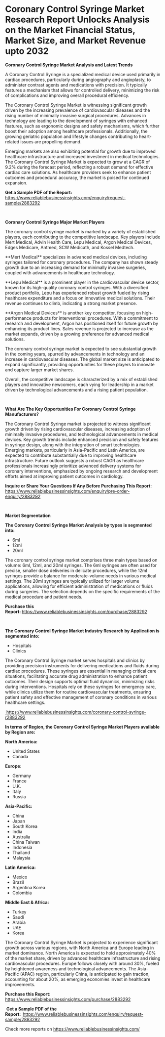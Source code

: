 <p><h1>Coronary Control Syringe Market Research Report Unlocks Analysis on the Market Financial Status, Market Size, and Market Revenue upto 2032</h1></p><p><strong>Coronary Control Syringe Market Analysis and Latest Trends</strong></p>
<p><p>A Coronary Control Syringe is a specialized medical device used primarily in cardiac procedures, particularly during angiography and angioplasty, to administer contrast agents and medications with precision. It typically features a mechanism that allows for controlled delivery, minimizing the risk of complications and improving overall procedural efficiency.</p><p>The Coronary Control Syringe Market is witnessing significant growth driven by the increasing prevalence of cardiovascular diseases and the rising number of minimally invasive surgical procedures. Advances in technology are leading to the development of syringes with enhanced features, such as ergonomic designs and safety mechanisms, which further boost their adoption among healthcare professionals. Additionally, the growing geriatric population and lifestyle changes contributing to heart-related issues are propelling demand.</p><p>Emerging markets are also exhibiting potential for growth due to improved healthcare infrastructure and increased investment in medical technologies. The Coronary Control Syringe Market is expected to grow at a CAGR of 9.2% during the forecast period, reflecting a robust demand for effective cardiac care solutions. As healthcare providers seek to enhance patient outcomes and procedural accuracy, the market is poised for continued expansion.</p></p>
<p><strong>Get a Sample PDF of the Report:&nbsp;</strong> <a href="https://www.reliablebusinessinsights.com/enquiry/request-sample/2883292?utm_campaign=2811&utm_medium=2&utm_source=Github&utm_content=ia&utm_term=13032025&utm_id=coronary-control-syringe">https://www.reliablebusinessinsights.com/enquiry/request-sample/2883292</a></p>
<p>&nbsp;</p>
<p><strong>Coronary Control Syringe Major Market Players</strong></p>
<p><p>The coronary control syringe market is marked by a variety of established players, each contributing to the competitive landscape. Key players include Mert Medical, Advin Health Care, Lepu Medical, Argon Medical Devices, Edges Medicare, Antmed, SCW Medicath, and Kossel Medtech. </p><p>**Mert Medical** specializes in advanced medical devices, including syringes tailored for coronary procedures. The company has shown steady growth due to an increasing demand for minimally invasive surgeries, coupled with advancements in healthcare technology.</p><p>**Lepu Medical** is a prominent player in the cardiovascular device sector, known for its high-quality coronary control syringes. With a diversified product portfolio, Lepu has experienced robust growth fueled by rising healthcare expenditure and a focus on innovative medical solutions. Their revenue continues to climb, indicating a strong market presence.</p><p>**Argon Medical Devices** is another key competitor, focusing on high-performance products for interventional procedures. With a commitment to research and development, Argon has positioned itself for future growth by enhancing its product lines. Sales revenue is projected to increase as the market expands, driven by a growing preference for advanced medical solutions.</p><p>The coronary control syringe market is expected to see substantial growth in the coming years, spurred by advancements in technology and an increase in cardiovascular diseases. The global market size is anticipated to expand significantly, providing opportunities for these players to innovate and capture larger market shares. </p><p>Overall, the competitive landscape is characterized by a mix of established players and innovative newcomers, each vying for leadership in a market driven by technological advancements and a rising patient population.</p></p>
<p>&nbsp;</p>
<p><strong>What Are The Key Opportunities For Coronary Control Syringe Manufacturers?</strong></p>
<p><p>The Coronary Control Syringe market is projected to witness significant growth driven by rising cardiovascular diseases, increasing adoption of minimally invasive procedures, and technological advancements in medical devices. Key growth trends include enhanced precision and safety features in syringe design, along with the integration of smart technologies. Emerging markets, particularly in Asia-Pacific and Latin America, are expected to contribute substantially due to improving healthcare infrastructure. Future outlook suggests a robust CAGR as healthcare professionals increasingly prioritize advanced delivery systems for coronary interventions, emphasized by ongoing research and development efforts aimed at improving patient outcomes in cardiology.</p></p>
<p><strong>Inquire or Share Your Questions If Any Before Purchasing This Report:</strong> <a href="https://www.reliablebusinessinsights.com/enquiry/pre-order-enquiry/2883292?utm_campaign=2811&utm_medium=2&utm_source=Github&utm_content=ia&utm_term=13032025&utm_id=coronary-control-syringe">https://www.reliablebusinessinsights.com/enquiry/pre-order-enquiry/2883292</a></p>
<p>&nbsp;</p>
<p><strong>Market Segmentation</strong></p>
<p><strong>The Coronary Control Syringe Market Analysis by types is segmented into:</strong></p>
<p><ul><li>6ml</li><li>12ml</li><li>20ml</li></ul></p>
<p><p>The coronary control syringe market comprises three main types based on volume: 6ml, 12ml, and 20ml syringes. The 6ml syringes are often used for precise, smaller dose deliveries in delicate procedures, while the 12ml syringes provide a balance for moderate-volume needs in various medical settings. The 20ml syringes are typically utilized for larger volume applications, allowing for efficient administration of medications or fluids during surgeries. The selection depends on the specific requirements of the medical procedure and patient needs.</p></p>
<p><strong>Purchase this Report:&nbsp;</strong><a href="https://www.reliablebusinessinsights.com/purchase/2883292?utm_campaign=2811&utm_medium=2&utm_source=Github&utm_content=ia&utm_term=13032025&utm_id=coronary-control-syringe">https://www.reliablebusinessinsights.com/purchase/2883292</a></p>
<p>&nbsp;</p>
<p><strong>The Coronary Control Syringe Market Industry Research by Application is segmented into:</strong></p>
<p><ul><li>Hospitals</li><li>Clinics</li></ul></p>
<p><p>The Coronary Control Syringe market serves hospitals and clinics by providing precision instruments for delivering medications and fluids during cardiac procedures. These syringes are essential in managing critical care situations, facilitating accurate drug administration to enhance patient outcomes. Their design supports optimal fluid dynamics, minimizing risks during interventions. Hospitals rely on these syringes for emergency care, while clinics utilize them for routine cardiovascular treatments, ensuring patient safety and effective management of coronary conditions in various healthcare settings.</p></p>
<p><a href="https://www.reliablebusinessinsights.com/coronary-control-syringe-r2883292?utm_campaign=2811&utm_medium=2&utm_source=Github&utm_content=ia&utm_term=13032025&utm_id=coronary-control-syringe">&nbsp;https://www.reliablebusinessinsights.com/coronary-control-syringe-r2883292</a></p>
<p><strong>In terms of Region, the Coronary Control Syringe Market Players available by Region are:</strong></p>
<p>
    <p> <strong> North America: </strong>
        <ul>
            <li>United States</li>
            <li>Canada</li>
        </ul>
        </p> 
    <p> <strong> Europe: </strong>
        <ul>
            <li>Germany</li>
            <li>France</li>
            <li>U.K.</li>
            <li>Italy</li>
            <li>Russia</li>
        </ul>
        </p> 
    <p> <strong> Asia-Pacific: </strong>
        <ul>
            <li>China</li>
            <li>Japan</li>
            <li>South Korea</li>
            <li>India</li>
            <li>Australia</li>
            <li>China Taiwan</li>
            <li>Indonesia</li>
            <li>Thailand</li>
            <li>Malaysia</li>
        </ul>
        </p> 
    <p> <strong> Latin America: </strong>
        <ul>
            <li>Mexico</li>
            <li>Brazil</li>
            <li>Argentina Korea</li>
            <li>Colombia</li>
        </ul>
        </p> 
    <p> <strong> Middle East & Africa: </strong>
        <ul>
            <li>Turkey</li>
            <li>Saudi</li>
            <li>Arabia</li>
            <li>UAE</li>
            <li>Korea</li>
        </ul>
    </p>
    </p>
<p><p>The Coronary Control Syringe Market is projected to experience significant growth across various regions, with North America and Europe leading in market dominance. North America is expected to hold approximately 40% of the market share, driven by advanced healthcare infrastructure and rising cardiovascular procedures. Europe follows closely with around 30%, fueled by heightened awareness and technological advancements. The Asia-Pacific (APAC) region, particularly China, is anticipated to gain traction, accounting for about 20%, as emerging economies invest in healthcare improvements.</p></p>
<p><strong>Purchase this Report: </strong><a href="https://www.reliablebusinessinsights.com/purchase/2883292?utm_campaign=2811&utm_medium=2&utm_source=Github&utm_content=ia&utm_term=13032025&utm_id=coronary-control-syringe">https://www.reliablebusinessinsights.com/purchase/2883292</a></p>
<p>&nbsp;<strong>Get a Sample PDF of the Report:&nbsp;&nbsp;</strong><a href="https://www.reliablebusinessinsights.com/enquiry/request-sample/2883292?utm_campaign=2811&utm_medium=2&utm_source=Github&utm_content=ia&utm_term=13032025&utm_id=coronary-control-syringe">https://www.reliablebusinessinsights.com/enquiry/request-sample/2883292</a></p>
<p><strong></strong></p>
<p>Check more reports on <a href="https://www.reliablebusinessinsights.com/?utm_campaign=2811&utm_medium=2&utm_source=Github&utm_content=ia&utm_term=13032025&utm_id=coronary-control-syringe">https://www.reliablebusinessinsights.com/</a></p>